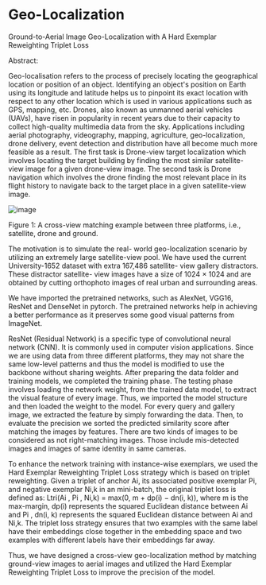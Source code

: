 # Geo-Localization

Ground-to-Aerial Image Geo-Localization with A Hard Exemplar Reweighting Triplet Loss

Abstract:

Geo-localisation refers to the process of precisely locating the geographical location or position of an object. Identifying an object's position on Earth using its longitude and latitude helps us to pinpoint its exact location with respect to any other location which is used in various applications such as GPS, mapping, etc. Drones, also known as unmanned aerial vehicles (UAVs), have risen in popularity in recent years due to their capacity to collect high-quality multimedia data from the sky. Applications including aerial photography, videography, mapping, agriculture, geo-localization, drone delivery, event detection and distribution have all become much more feasible as a result.
The first task is Drone-view target localization which involves locating the target building by finding the most similar satellite-view image for a given drone-view image. The second task is Drone navigation which involves the drone finding the most relevant place in its flight history to navigate back to the target place in a given satellite-view image.


![image](https://github.com/abineha/Geo-Localization/assets/101180980/1cec58c9-88d0-4270-95fe-fa70633cc51b)


 
 Figure 1: A cross-view matching example between three platforms, i.e., satellite, drone and ground. 


The motivation is to simulate the real- world geo-localization scenario by utilizing an extremely large satellite-view pool. We have used the current University-1652 dataset with extra 167,486 satellite- view gallery distractors. These distractor satellite- view images have a size of 1024 × 1024 and are obtained by cutting orthophoto images of real urban and surrounding areas.

We have imported the pretrained networks, such as AlexNet, VGG16, ResNet and DenseNet in pytorch. The pretrained networks help in achieving a better performance as it preserves some good visual patterns from ImageNet.

ResNet (Residual Network) is a specific type of convolutional neural network (CNN). It is commonly used in computer vision applications. Since we are using data from three different platforms, they may not share the same low-level patterns and thus the model is modified to use the backbone without sharing weights. After preparing the data folder and training models, we completed the training phase. The testing phase involves loading the network weight, from the trained data model, to extract the visual feature of every image. Thus, we imported the model structure and then loaded the weight to the model. For every query and gallery image, we extracted the feature by simply forwarding the data. Then, to evaluate the precision we sorted the predicted similarity score after matching the images by features. There are two kinds of images to be considered as not right-matching images. Those include mis-detected images and images of same identity in same cameras. 

To enhance the network training with instance-wise exemplars, we used the Hard Exemplar Reweighting Triplet Loss strategy which is based on triplet reweighting. Given a triplet of anchor Ai, its associated positive exemplar Pi, and negative exemplar Ni,k in an mini-batch, the original triplet loss is defined as: Ltri(Ai , Pi , Ni,k) = max(0, m + dp(i) − dn(i, k)), where m is the max-margin, dp(i) represents the squared Euclidean distance between Ai and Pi , dn(i, k) represents the squared Euclidean distance between Ai and Ni,k. The triplet loss strategy ensures that two examples with the same label have their embeddings close together in the embedding space and two examples with different labels have their embeddings far away.

Thus, we have designed a cross-view geo-localization method by matching ground-view images to aerial images and utilized the Hard Exemplar Reweighting Triplet Loss to improve the precision of the model.

